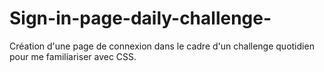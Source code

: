 # Sign-in-page-daily-challenge-

Création d'une page de connexion dans le cadre d'un challenge quotidien pour me familiariser avec CSS.